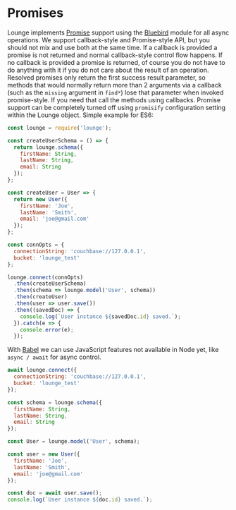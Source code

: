 # Promises <a id="promises"></a>

Lounge implements [Promise](https://developer.mozilla.org/en/docs/Web/JavaScript/Reference/Global_Objects/Promise) support
using the [Bluebird](bluebirdjs.com) module for all async operations. We support callback-style and Promise-style API, but you should not mix and use both at the same time. If a callback is provided a promise is not returned and normal callback-style
control flow happens. If no callback is provided a promise is returned, of course you do not have to do anything with it if you do not care about the result of an operation. Resolved promises only return the first success result parameter, so
methods that would normally return more than 2 arguments via a callback (such as the `missing` argument in `find*`) lose that parameter when invoked promise-style. If you need that call the methods using callbacks. Promise support can be completely turned off using `promisify` configuration setting within the Lounge object. Simple example for ES6:

```js
const lounge = require('lounge');

const createUserSchema = () => {
  return lounge.schema({
    firstName: String,
    lastName: String,
    email: String
  });
};

const createUser = User => {
  return new User({
    firstName: 'Joe',
    lastName: 'Smith',
    email: 'joe@gmail.com'
  });
};

const connOpts = {
  connectionString: 'couchbase://127.0.0.1',
  bucket: 'lounge_test'
};

lounge.connect(connOpts)
  .then(createUserSchema)
  .then(schema => lounge.model('User', schema))
  .then(createUser)
  .then(user => user.save())
  .then((savedDoc) => {
    console.log(`User instance ${savedDoc.id} saved.`);
  }).catch(e => {
    console.error(e);
  });
```

With [Babel](https://babeljs.io/) we can use JavaScript features not available in Node yet, like `async / await` for async control.

```js
await lounge.connect({
  connectionString: 'couchbase://127.0.0.1',
  bucket: 'lounge_test'
});

const schema = lounge.schema({
  firstName: String,
  lastName: String,
  email: String
});

const User = lounge.model('User', schema);

const user = new User({
  firstName: 'Joe',
  lastName: 'Smith',
  email: 'joe@gmail.com'
});

const doc = await user.save();
console.log(`User instance ${doc.id} saved.`);
```
